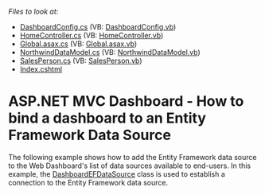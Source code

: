<!-- default file list -->
*Files to look at*:

* [DashboardConfig.cs](./CS/WebDashboard_EFDataSource/App_Start/DashboardConfig.cs) (VB: [DashboardConfig.vb](./VB/WebDashboard_EFDataSource/App_Start/DashboardConfig.vb))
* [HomeController.cs](./CS/WebDashboard_EFDataSource/Controllers/HomeController.cs) (VB: [HomeController.vb](./VB/WebDashboard_EFDataSource/Controllers/HomeController.vb))
* [Global.asax.cs](./CS/WebDashboard_EFDataSource/Global.asax.cs) (VB: [Global.asax.vb](./VB/WebDashboard_EFDataSource/Global.asax.vb))
* [NorthwindDataModel.cs](./CS/WebDashboard_EFDataSource/Models/NorthwindDataModel.cs) (VB: [NorthwindDataModel.vb](./VB/WebDashboard_EFDataSource/Models/NorthwindDataModel.vb))
* [SalesPerson.cs](./CS/WebDashboard_EFDataSource/Models/SalesPerson.cs) (VB: [SalesPerson.vb](./VB/WebDashboard_EFDataSource/Models/SalesPerson.vb))
* [Index.cshtml](./CS/WebDashboard_EFDataSource/Views/Home/Index.cshtml)
<!-- default file list end -->
# ASP.NET MVC Dashboard - How to bind a dashboard to an Entity Framework Data Source


<p>The following example shows how to add the Entity Framework data source to the Web Dashboard's list of data sources available to end-users. In this example, the <a href="https://documentation.devexpress.com/Dashboard/DevExpress.DashboardCommon.DashboardEFDataSource.class">DashboardEFDataSource</a> class is used to establish a connection to the Entity Framework data source.</p>

<br/>


